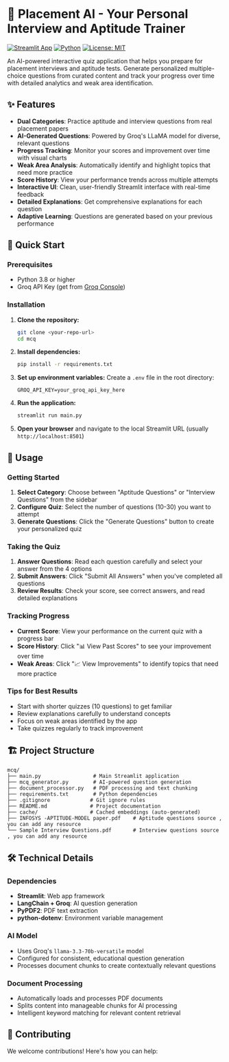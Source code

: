 # 🎯 Placement AI - Your Personal Interview and Aptitude Trainer

[![Streamlit App](https://static.streamlit.io/badges/streamlit_badge_black_white.svg)](https://share.streamlit.io/)
[![Python](https://img.shields.io/badge/Python-3.8+-blue.svg)](https://www.python.org/downloads/)
[![License: MIT](https://img.shields.io/badge/License-MIT-yellow.svg)](https://opensource.org/licenses/MIT)

An AI-powered interactive quiz application that helps you prepare for placement interviews and aptitude tests. Generate personalized multiple-choice questions from curated content and track your progress over time with detailed analytics and weak area identification.

## ✨ Features

-  **Dual Categories**: Practice aptitude and interview questions from real placement papers
-  **AI-Generated Questions**: Powered by Groq's LLaMA model for diverse, relevant questions
-  **Progress Tracking**: Monitor your scores and improvement over time with visual charts
-  **Weak Area Analysis**: Automatically identify and highlight topics that need more practice
-  **Score History**: View your performance trends across multiple attempts
-  **Interactive UI**: Clean, user-friendly Streamlit interface with real-time feedback
-  **Detailed Explanations**: Get comprehensive explanations for each question
-  **Adaptive Learning**: Questions are generated based on your previous performance

## 🚀 Quick Start

### Prerequisites

- Python 3.8 or higher
- Groq API Key (get from [Groq Console](https://console.groq.com/))

### Installation

1. **Clone the repository:**
   ```bash
   git clone <your-repo-url>
   cd mcq
   ```

2. **Install dependencies:**
   ```bash
   pip install -r requirements.txt
   ```

3. **Set up environment variables:**
   Create a `.env` file in the root directory:
   ```
   GROQ_API_KEY=your_groq_api_key_here
   ```

4. **Run the application:**
   ```bash
   streamlit run main.py
   ```

5. **Open your browser** and navigate to the local Streamlit URL (usually `http://localhost:8501`)

## 📖 Usage

### Getting Started
1. **Select Category**: Choose between "Aptitude Questions" or "Interview Questions" from the sidebar
2. **Configure Quiz**: Select the number of questions (10-30) you want to attempt
3. **Generate Questions**: Click the "Generate Questions" button to create your personalized quiz

### Taking the Quiz
1. **Answer Questions**: Read each question carefully and select your answer from the 4 options
2. **Submit Answers**: Click "Submit All Answers" when you've completed all questions
3. **Review Results**: Check your score, see correct answers, and read detailed explanations

### Tracking Progress
- **Current Score**: View your performance on the current quiz with a progress bar
- **Score History**: Click "📊 View Past Scores" to see your improvement over time
- **Weak Areas**: Click "📈 View Improvements" to identify topics that need more practice

### Tips for Best Results
- Start with shorter quizzes (10 questions) to get familiar
- Review explanations carefully to understand concepts
- Focus on weak areas identified by the app
- Take quizzes regularly to track improvement

## 🏗️ Project Structure

```
mcq/
├── main.py                 # Main Streamlit application
├── mcq_generator.py        # AI-powered question generation
├── document_processor.py   # PDF processing and text chunking
├── requirements.txt        # Python dependencies
├── .gitignore             # Git ignore rules
├── README.md              # Project documentation
├── cache/                 # Cached embeddings (auto-generated)
├── INFOSYS -APTITUDE-MODEL paper.pdf    # Aptitude questions source , you can add any resource 
└── Sample Interview Questions.pdf       # Interview questions source , you can add any resource 
```

## 🛠️ Technical Details

### Dependencies
- **Streamlit**: Web app framework
- **LangChain + Groq**: AI question generation
- **PyPDF2**: PDF text extraction
- **python-dotenv**: Environment variable management

### AI Model
- Uses Groq's `llama-3.3-70b-versatile` model
- Configured for consistent, educational question generation
- Processes document chunks to create contextually relevant questions

### Document Processing
- Automatically loads and processes PDF documents
- Splits content into manageable chunks for AI processing
- Intelligent keyword matching for relevant content retrieval

## 🤝 Contributing

We welcome contributions! Here's how you can help:
